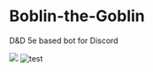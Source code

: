 # Boblin-the-Goblin
D&amp;D 5e based bot for Discord

![](https://api.ghprofile.me/view?username=emerald73-Boblin-the-Goblin&style=for-the-badge&color=green&label=Views)
![test](https://github.com/Boblin-inc/Boblin-the-Goblin/workflows/.github/workflows/README.md/badge.svg)
